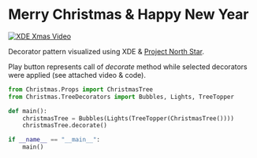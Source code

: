 # Merry Christmas & Happy New Year

[![XDE Xmas Video](https://img.youtube.com/vi/bpf1S_3FHOM/0.jpg)](https://www.youtube.com/watch?v=bpf1S_3FHOM)

Decorator pattern visualized using XDE & [Project North Star](https://developer.leapmotion.com/northstar).

Play button represents call of *decorate* method while selected decorators were applied (see attached video & code).

```python
from Christmas.Props import ChristmasTree
from Christmas.TreeDecorators import Bubbles, Lights, TreeTopper

def main():
    christmasTree = Bubbles(Lights(TreeTopper(ChristmasTree())))
    christmasTree.decorate()

if __name__ == "__main__":
    main()
```
